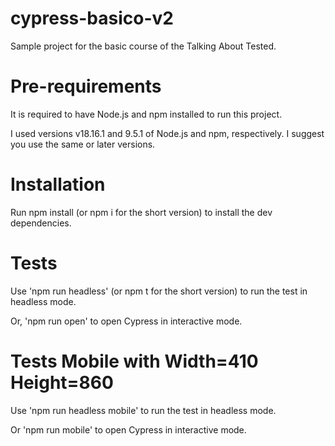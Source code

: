 # cypress-basico-v2

Sample project for the basic course of the Talking About Tested.

# Pre-requirements
It is required to have Node.js and npm installed to run this project.

I used versions v18.16.1 and 9.5.1 of Node.js and npm, respectively. I suggest you use the same or later versions.

# Installation
Run npm install (or npm i for the short version) to install the dev dependencies.

# Tests
Use 'npm run headless' (or npm t for the short version) to run the test in headless mode.

Or, 'npm run open' to open Cypress in interactive mode.

# Tests Mobile with Width=410 Height=860
Use 'npm run headless mobile' to run the test in headless mode.

Or 'npm run mobile' to open Cypress in interactive mode.
